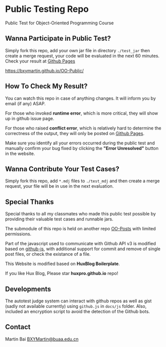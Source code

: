 # Public Testing Repo
Public Test for Object-Oriented Programming Course

## Wanna Participate in Public Test?
Simply fork this repo, add your own jar file in directory `./test_jar` then create a merge request, your code will be evaluated in the next 60 minutes. Check your result at [Github Pages](https://bxymartin.github.io/OO-Public/)

https://bxymartin.github.io/OO-Public/

## How To Check My Result?
You can watch this repo in case of anything changes. It will inform you by email (if any) ASAP.

For those who invoked **runtime error**, which is more critical, they will show up in github issue page.

For those who raised **conflict error**, which is relatively hard to determine the correctness of the output, they will only be posted on [Github Pages](https://bxymartin.github.io/OO-Public/).

Make sure you identify all your errors occurred during the public test and manually confirm your bug fixed by clicking the **"Error Unresolved"** button in the website. 

## Wanna Contribute Your Test Cases?
Simply fork this repo, add `*.mdj` files to `./test_mdj` and then create a merge request, your file will be in use in the next evaluation.

## Special Thanks
Special thanks to all my classmates who made this public test possible by providing their valuable test cases and runnable jars.

The submodule of this repo is held on another repo [OO-Posts](https://github.com/Catherine9811/OO-Posts) with limited permissions.

Part of the javascript used to communicate with Github API v3 is modified based on [github-js](https://github.com/akshaykumar6/github-js), with additional support for commit and remove of single post files, or check the existance of a file.

This Website is modified based on **HuxBlog Boilerplate**.

If you like Hux Blog, Please star **huxpro.github.io** repo!

## Developments
The autotest judge system can interact with github repos as well as gist (sadly not available currently) using `github.js` in `docs/js` folder. Also, included an encryption script to avoid the detection of the Github bots.

## Contact
Martin Bai
BXYMartin@buaa.edu.cn
